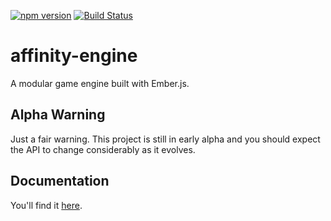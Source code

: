 [![npm version](https://badge.fury.io/js/affinity-engine.svg)](https://badge.fury.io/js/affinity-engine)
[![Build Status](https://travis-ci.org/affinity-engine/affinity-engine.svg?branch=master)](https://travis-ci.org/affinity-engine/affinity-engine)

# affinity-engine

A modular game engine built with Ember.js.

## Alpha Warning

Just a fair warning. This project is still in early alpha and you should expect the API to change considerably as it evolves.

## Documentation

You'll find it [here](http://www.ember.engine/learn).

